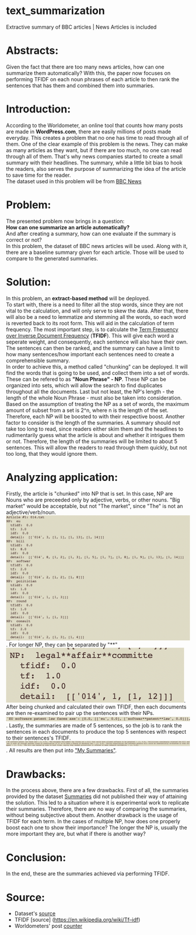 # text_summarization
Extractive summary of BBC articles | News Articles is included

# Abstracts:
Given the fact that there are too many news articles, how can one summarize them automatically? With this, the paper now focuses on performing TFIDF on each noun phrases of each article to then rank the sentences that has them and combined them into summaries.

# Introduction:
According to the Worldometer, an online tool that counts how many posts are made in **WordPress.com**, there are easily millions of posts made everyday. This creates a problem that no one has time to read through all of them. One of the clear example of this problem is the news. They can make as many articles as they want, but if there are too much, no one can read through all of them. That's why news companies started to create a small summary with their headlines. The summary, while a little bit bias to hook the readers, also serves the purpose of summarizing the idea of the article to save time for the reader.  
The dataset used in this problem will be from [BBC News](https://github.com/mdhdoan/text_summarization/tree/master/BBC%20News%20Summary)

# Problem:
The presented problem now brings in a question:  
**How can one summarize an article automatically?**  
And after creating a summary, how can one evaluate if the summary is correct or not?  
In this problem, the dataset of BBC news articles will be used. Along with it, there are a baseline summary given for each article. Those will be used to compare to the generated summaries.  
# Solution:
In this problem, an **extract-based method** will be deployed.  
To start with, there is a need to filter all the stop words, since they are not vital to the calculation, and will only serve to skew the data. After that, there will also be a need to lemmatize and stemming all the words, so each word is reverted back to its root form. This will aid in the calculation of term frequency. The most important step, is to calculate the [Term Frequency over Inverse Document Frequency](https://en.wikipedia.org/wiki/Tf–idf) (**TFIDF**). This will give each word a seperate weight, and consequently, each sentence will also have their own. The sentences can then be ranked, and the summary can have a limit to how many sentences/how important each sentences need to create a comprehensible summary.  
In order to achieve this, a method called "chunking" can be deployed. It will find the words that is going to be used, and collect them into a set of words. These can be refered to as **"Noun Phrase" - NP**. These NP can be organized into sets, which will allow the search to find duplicates throughout all the documents. Last but not least, the NP's length - the length of the whole Noun Phrase - must also be taken into consideration. Based on the assumption of treating the NP as a set of words, the maximum amount of subset from a set is 2^n, where n is the length of the set. Therefore, each NP will be boosted to with their respective boost.
Another factor to consider is the length of the summaries. A summary should not take too long to read, since readers either skim them and the headlines to rudimentarily guess what the article is about and whether it intrigues them or not. Therefore, the length of the summaries will be limited to about 5 sentences. This will allow the readers to read through them quickly, but not too long, that they would ignore them. 
# Analyzing application:
Firstly, the article is "chunked" into NP that is set. In this case, NP are Nouns who are preceeded only by adjective, verbs, or other nouns. "Big market" would be acceptable, but not "The market", since "The" is not an adjective/verb/noun.  
![NP](https://github.com/mdhdoan/text_summarization/blob/master/Terminal%20pictures/Screen%20Shot%202020-06-13%20at%2010.34.32%20AM.png). 
For longer NP, they can be separated by "\*\*"  
![Longer NP](https://github.com/mdhdoan/text_summarization/blob/master/Terminal%20pictures/Screen%20Shot%202020-06-13%20at%2010.34.49%20AM.png).  
After being chunked and calculated their own TFIDF, then each documents are then re-examined to pair up the sentences with their NPs. 
![pairing](https://github.com/mdhdoan/text_summarization/blob/master/Terminal%20pictures/Screen%20Shot%202020-06-13%20at%2010.35.17%20AM.png). 
Lastly, the summaries are made of 5 sentences, so the job is to rank the sentences in each documents to produce the top 5 sentences with respect to their sentences's TFIDF.  
![Result rank](https://github.com/mdhdoan/text_summarization/blob/master/Terminal%20pictures/Screen%20Shot%202020-06-13%20at%2010.35.30%20AM.png). 
All results are then put into ["My Summaries"](https://github.com/mdhdoan/text_summarization/tree/master/My%20Summaries). 

# Drawbacks:
In the process above, there are a few drawbacks. First of all, the summaries provided by the dataset [Summaries](https://github.com/mdhdoan/text_summarization/tree/master/BBC%20News%20Summary/Summaries) did not published their way of attaining the solution. This led to a situation where it is experimental work to replicate their summaries. Therefore, there are no way of comparing the summaries, without being subjective about them. 
Another drawback is the usage of TFIDF for each term. In the cases of multiple NP, how does one properly boost each one to show their importance? The longer the NP is, usually the more important they are, but what if there is another way?
# Conclusion:
In the end, these are the summaries achieved via performing TFIDF.
# Source:
* Dataset's [source](https://www.kaggle.com/pariza/bbc-news-summary/data)  
* TFIDF [source] (https://en.wikipedia.org/wiki/Tf–idf)
* Worldometers' post [counter](https://www.worldometers.info/blogs/)
